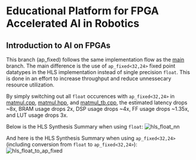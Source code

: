 Educational Platform for FPGA Accelerated AI in Robotics
============================================================================

Introduction to AI on FPGAs
----------------------------------------------------------------------------

This branch (ap_fixed) follows the same implementation flow as the [main](https://github.com/nhma20/FPGA_AI/tree/main) branch. The main difference is the use of ```ap_fixed<32,24>``` fixed point datatypes in the HLS implementation instead of single precision ```float```. This is done in an effort to increase throughput and reduce unnessecary resource utilization. 

By simply switching out all ```float``` occurences with ```ap_fixed<32,24>``` in [matmul.cpp](/src/hls/matmul.cpp), [matmul.hpp](/src/hls/matmul.hpp), and [matmul_tb.cpp](/src/hls/matmul_tb.cpp), the estimated latency drops ~8x, BRAM usage drops 2x, DSP usage drops ~4x, FF usage drops ~1.35x, and LUT usage drops 3x.

Below is the HLS Synthesis Summary when using ```float```:
![hls_float_nn](https://user-images.githubusercontent.com/76950970/148224660-2dd4cddc-b9dc-445d-ba16-48690c73f3da.png)

And here is the HLS Synthesis Summary when using ```ap_fixed<32,24>``` (including conversion from ```float``` to ```ap_fixed<32,24>```):
![hls_float_to_ap_fixed](https://user-images.githubusercontent.com/76950970/149906717-48f27b19-626f-4240-95ad-ef5342ee45d3.png)
